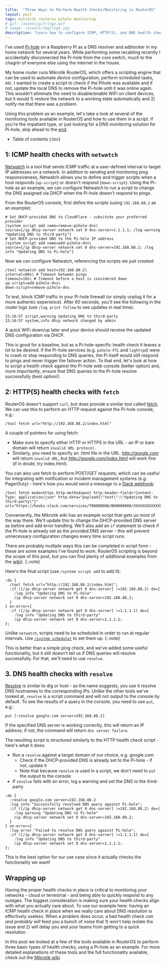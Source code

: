 ```yaml
---
title:  "Three Ways to Perform Health Checks/Monitoring in RouterOS"
layout: post
tags: mikrotik routeros pihole monitoring
# gif: /assets/gif/logo.gif
# image: /assets/img/logo.jpg
description: "Learn how to configure ICMP, HTTP(S), and DNS health checks on RouterOS"
---
```

I've used [Pi-hole][1] on a Raspberry Pi as a DNS resolver and adblocker in my home network for several years. While performing some recabling recently I accidentally disconnected the Pi-hole from the core switch, much to the chagrin of everyone else using the internet in the house.

My home router runs Mikrotik RouterOS, which offers a scripting engine that can be used to automate device configuration, perform scheduled tasks, etc. I wanted to create a script to check if the Pihole was available and if not, update the local DNS to remove the Pi-hole until it was online again. This wouldn’t eliminate the need to disable/enable WiFi on client devices, but it would 1) restore the network to a working state automatically and 2) notify me that there was a problem.

Using this problem as an example, let's take a look at several of the monitoring tools available in RouterOS and how to use them in a script. If you're the impatient type, or just looking for a DNS monitoring solution for Pi-hole, skip ahead to the [end][7].

* Table of contents
{:toc}

## 1: ICMP health checks with `netwatch`
[Netwatch][2] is a tool that sends ICMP traffic at a user-defined interval to target IP addresses on a network. In addition to sending and monitoring ping responsiveness, Netwatch allows you to define and trigger scripts when a host responds (`up-script`) or doesn't respond (`down-script`). Using the Pi-hole as an example, we can configure Netwatch to run a script to change the DNS assigned via DHCP when the Pi-hole doesn't respond to pings.

From the RouterOS console, first define the scripts (using `192.168.88.2` as an example):
```
# Set DHCP-provided DNS to CloudFlare - subsitute your preferred provider
/system script add name=remove-pihole-dns\
source={/ip dhcp-server network set 0 dns-server=1.1.1.1; /log warning "Updating DNS to third-party"}
# Set DHCP-provided DNS to the Pi-hole IP address
/system script add name=add-pihole-dns\
source={/ip dhcp-server network set 0 dns-server=192.168.88.2; /log info "Updating DNS to Pi-hole"}
```
Now we can configure Netwatch, referencing the scripts we just created:
```
/tool netwatch add host=192.168.88.2\
interval=60s\ # Timeout between pings
timeout=10s\ # Timeout before a host is considered down
up-script=add-pihole-dns\
down-script=remove-pihole-dns
```
To test, block ICMP traffic in your Pi-hole firewall (or simply unplug it for a more authentic experience). After 60 seconds, you'll see the following in the router logs (use `/log print follow` to see updates in real time):

```
15:16:57 script,warning Updating DNS to third-party
15:16:57 system,info dhcp network changed by admin
```

A quick WiFi down/up later and your device should receive the updated DNS configuration via DHCP.

This is good for a baseline, but as a Pi-hole-specific health check it leaves a lot to be desired. If the Pi-hole services (e.g. `pihole-FTL` and `lighttpd`) were to crash or stop responding to DNS queries, the Pi itself would still respond to pings and never trigger the failover action. To that end, let's look at how to script a health check against the Pi-hole web console (better option) and, more importantly, ensure that DNS queries to the Pi-hole resolve successfully (best option!).

## 2: HTTP(S) health checks with `fetch`
RouterOS doesn't support `curl`, but does provide a similar tool called [fetch][3]. We can use this to perform an HTTP request against the Pi-hole console, e.g.:

`/tool fetch url="http://192.168.88.2/index.html"`

A couple of pointers for using fetch:
- Make sure to specify either HTTP or HTTPS in the URL - an IP or bare domain will return `invalid URL protocol`.
- Similarly, you need to specify an .html file in the URL. *http://google.com* will return `invalid URL`, but *http://google.com/index.html* will work fine (if in doubt, try index.html).

You can also use fetch to perform POST/GET requests, which can be useful for integrating with notification or incident management systems (e.g. PagerDuty) - here's how you would send a message to a [Slack webhook][4]:

```
/tool fetch mode=https http-method=post http-header-field="Content-Type: application/json" http-data="payload{\"text\":\"Updating DNS to third-party\"}" url="https://hooks.slack.com/services/T00000000/B00000000/XXXXXXXXXXXXXXXXXXXXXXXX"
```

Conveniently, the Mikrotik wiki has an example script that gets us most of the way there. We'll update this to change the DHCP-provided DNS server as before and add error handling. We'll also add an `if` statement to check if the Pi-hole is already set as the provided DNS server - this will prevent unnecessary configuration changes every time script runs.

There are probably multiple ways this can be completed in script form - these are some examples I've found to work. RouterOS scripting is beyond the scope of this post, but you can find plenty of additional examples from the [wiki][5]).
{:.note}

Here's the final script (use `/system script add` to add it):
```
:do {
  /tool fetch url="http://192.168.88.2/index.html";
  :if ([/ip dhcp-server network get 0 dns-server] !=192.168.88.2) do={
    :log info "Updating DNS to Pi-hole"
    /ip dhcp-server network set 0 dns-server=192.168.88.2;
  }
} on-error={
  :if ([/ip dhcp-server network get 0 dns-server] !=1.1.1.1) do={
    :log info "Updating DNS to third-party"
    /ip dhcp-server network set 0 dns-server=1.1.1.1;
};
```

Unlike `netwatch`, scripts need to be scheduled in order to run at regular intervals. Use [`/system scheduler`][8] to set them up.
{:.note}

This is better than a simple ping check, and we've added some useful functionality, but it still doesn't tell us if DNS queries will resolve successfully. For that, we'll need to use `resolve`.

## 3. DNS health checks with `resolve`
[Resolve][6] is similar to dig or host - as the name suggests, you use it resolve DNS hostnames to the corresponding IPs. Unlike the other tools we've looked at, `resolve` is a script command and will not output to the console by default. To see the results of a query in the console, you need to use `put`, e.g.:

`put [:resolve google.com server=192.168.88.2]`

If the specified DNS server is working correctly, this will return an IP address; if not, the command will return `dns server failure`.    

The resulting script is structured similarly to the HTTP health check script - here's what it does:

- Run a `resolve` against a target domain of our choice, e.g. google.com
  - Check if the DHCP-provided DNS is already set to the Pi-hole - if not, update it
  - Note that because `resolve` is used in a script, we don't need to `put` the output to the console
- If `resolve` fails with an error, log a warning and set the DNS to the third-party

```
:do {
  :resolve google.com server=192.168.88.2
  :log info "Successfully resolved DNS query against Pi-hole";
  :if ([/ip dhcp-server network get 0 dns-server] !=192.168.88.2) do={
    :log warning "Updating DNS to Pi-hole"
    /ip dhcp-server network set 0 dns-server=192.168.88.2;
  }
} on-error={
  :log error "Failed to resolve DNS query against Pi-hole";
  :if ([/ip dhcp-server network get 0 dns-server] !=1.1.1.1) do={
    :log info "Updating DNS to third-party"
    /ip dhcp-server network set 0 dns-server=1.1.1.1;
};
```
This is the best option for our use case since it actually checks the functionality we want!

## Wrapping up
Having the proper health checks in place is critical to monitoring your networks - cloud or terrestrial - and being able to quickly respond to any outages. The biggest consideration is making sure your health checks align with what you actually care about. To use our example here: having an ICMP health check in place when we really care about DNS resolution is effectively useless. When a problem does occur, a bad health check *can and probably will* feed you a bunch of noise that 1) won't help isolate the issue and 2) will delay you and your teams from getting to a quick resolution.

In this post we looked at a few of the tools available in RouterOS to perform three basic types of health checks, using a Pi-hole as an example. For more detailed explanations of these tools and the full functionality available, check out the [Mikrotik wiki][5].


[1]: https://pi-hole.net/
[2]: https://wiki.mikrotik.com/wiki/Manual:Tools/Netwatch
[3]: https://wiki.mikrotik.com/wiki/Manual:Tools/Fetch
[4]: https://api.slack.com/messaging/webhooks
[5]: https://wiki.mikrotik.com/wiki/
[6]: https://wiki.mikrotik.com/wiki/Manual:Scripting#Global_commands
[7]: ./#3-dns-health-checks-with-resolve
[8]: https://wiki.mikrotik.com/wiki/Manual:System/Scheduler
